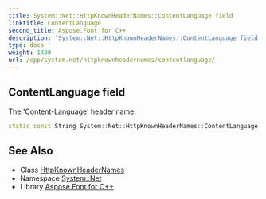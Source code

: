 ```yaml
---
title: System::Net::HttpKnownHeaderNames::ContentLanguage field
linktitle: ContentLanguage
second_title: Aspose.Font for C++
description: 'System::Net::HttpKnownHeaderNames::ContentLanguage field. The ''Content-Language'' header name in C++.'
type: docs
weight: 1400
url: /cpp/system.net/httpknownheadernames/contentlanguage/
---
```

## ContentLanguage field


The 'Content-Language' header name.

```cpp
static const String System::Net::HttpKnownHeaderNames::ContentLanguage
```

## See Also

* Class [HttpKnownHeaderNames](../)
* Namespace [System::Net](../../)
* Library [Aspose.Font for C++](../../../)
